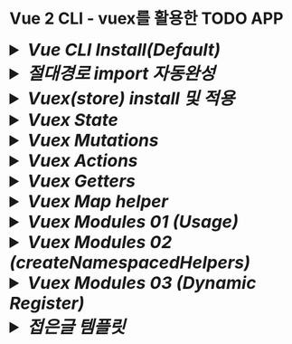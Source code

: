 # Vue 2 CLI - vuex를 활용한 TODO APP

<details>
<summary style="font-size:30px; font-weight:bold; font-style:italic;">Vue CLI Install(Default)</summary>
<br>

- ### vue project 생성

  ```bash
  vue create {프로젝트명}
  ```

- ### 개발 환경 구축 옵션 선택
  ```text/plain
  Vue CLI v5.0.8
  ? Please pick a preset:
    Default ([Vue 3] babel, eslint)
  > Default ([Vue 2] babel, eslint)
    Manually select features
  ```

</details>

<details>
<summary style="font-size:30px; font-weight:bold; font-style:italic;">절대경로 import 자동완성</summary>
<br>

  Ctrl + Spacebar를 타이핑하게 되면 자동완성이 뜬다.  
  일반적인 js의 경로는 ./으로 상대경로가 잡힌다.  
  vue에서는 @ 기호가 src 디렉토리를 참조하는 별칭으로 사용된다.  
  기본적으로 src의 별칭인 @/가 붙고 이후의 경로는 자동으로 완성해준다.

- ### Ctrl + Shift + P
  - settings.json
    ```json
      "javascript.preferences.importModuleSpecifier": "non-relative",
      "typescript.preferences.importModuleSpecifier": "non-relative",
    ```

</details>
<details>
<summary style="font-size:30px; font-weight:bold; font-style:italic;">Vuex(store) install 및 적용</summary>
<br>

- ### 기본 명령어
  ```bash
  npm install vuex
  ```
  기본 명령어를 사용할 경우 최신버전인 4 버전이 설치 된다.  
  그러나 현재 vue 버전에서는 4 버전을 지원하지 않는다.  
  따라서 아래와 같이 진행한다.  

  (만약 이미 4 버전을 설치했다면 제거 후 진행하도록 한다.  )

- ### 제거 명령어
  ```bash
  npm uninstall vuex
  ```

- ### 3.1.3 설치 명령어
  ```bash
  npm install vuex/@3.1.3
  ```

- ### Store 구성
  ```js
  import Vue from 'vue'
  import Vuex from 'vuex'
  Vue.use(Vuex)

  export default new Vuex.Store({
    state: {
      todos: [
        { id: 1, text: 'buy a car', checked: false},
        { id: 2, text: 'play a game', checked: false},
      ]
    },
    mutations: {

    },
    actions: {

    },
    getters: {

    }
  })
  ```

- ### Store 적용 (전역 등록)
  ```js
  import Vue from 'vue'
  import App from './App.vue'
  import store from './store'

  Vue.config.productionTip = false

  new Vue({
    store,
    render: h => h(App),
  }).$mount('#app')
  ```

</details>

<details>
<summary style="font-size:30px; font-weight:bold; font-style:italic;">Vuex State</summary>
<br>

# 호출
state 변수는 vue 확장자 파일의 computed 속성에 호출하여 사용한다.  

computed는 함수 형태를 정의하고, template에 해당 함수를 할당 함으로 초기 렌더링시 computed에 정의 한 함수가 호출된다.  
또한, 내부적으로 data나 state의 변경을 감지하면 이를 의존하고 있는 computed에 정의한 함수가 다시 호출 된다.  
여기서 말하는 의존이란, 계산된 값이 어떤 다른값에 따라 달라진다는 의미로,  
computed 속성의 결과가 특정한 data 속성이나 vuex state값을 기준으로 결정될 때,  
그 값을 "의존성" 이라고 한다.  

이때 state 혹은 data 그 자체를 하나로 의존하는 것이 아니라 computed에서 참조하는 특정(세부) 대상을 지칭한다.  
data라면 data에 나열된 변수중 computed에서 정확히 참조하는 변수,  
vuex state라면 state에 나열된 변수중 computed에서 정확히 참조하는 변수를 말한다.  
데이터 변수의 경우 `return this.todo` 면 `todo`, `return this.user` 면 `user`가 computed의 의존성이고  
vuex state 변수의 경우 `return this.$store.state.todo` 면 `todo`, `return this.$store.state.user` 면 `user`가 computed의 의존성이 된다.  


- ### ___.vue
  ```html
  <template>
    {{ todos }}
  </template>
  <script>
    export default {
      computed: {
        todos() {
          return this.$store.state.todoss
        }
      }
    }
  </script>
  ```


</details>
<details>
<summary style="font-size:30px; font-weight:bold; font-style:italic;">Vuex Mutations</summary>
<br>

# 정의
vuex에서 state에 있는 변수를 변경할때는 mutations 안에서 변경하는것이 규칙이다.
- ### Store
  ```js
  import Vue from 'vue'
  import Vuex from 'vuex'
  Vue.use(Vuex)

  export default new Vuex.Store({
    state: {
      todos: [
        { id: 1, text: 'buy a car', checked: false},
        { id: 2, text: 'play a game', checked: false},
      ]
    },
    mutations: {
      ADD_TODO(state, payload) {
        state.todos.push({
          id: Math.random(),
          text: payload,
          checked: false
        })
      },
    },
    actions: {

    },
    getters: {

    }
  })
  ```
mutations 속성에 함수를 정의하고 해당 함수 블록에서 state에 접근하여 state를 변경한다.
이때 함수의 첫번째 매개변수로 state를, 두번째 매개변수로 payload를 받는다.
payload는 mutations의 함수가 호출될때 전달하는 값이다.

# 호출


- ### commit
  mutations를 vue 확장자 파일에서 호출할때는 methods 속성에서 함수를 정의하고, commit을 통해 호출한다.

  - #### ___.vue
    ```html
    <template>
      <button 
        @keyup.enter="addTodo"
      >
    </template>

    <script>
    export default {
      name: 'AddTodo',
      methods: {
        addTodo(e) {
          this.$store.commit('ADD_TODO', e.target.value) // mutation 호출
        },
      },
    };
    </script>
    ```
    첫번째 매개변수로는 mutations에 정의한 함수 이름, 두번째 매개변수로는 해당 함수의 두번째 매개변수인 payload 전달값을 할당할 수 있다.

</details>
<details>
<summary style="font-size:30px; font-weight:bold; font-style:italic;">Vuex Actions</summary>
<br>

# 정의
Vuex에서 actions는 비즈니스로직 즉, 여러개의 mutations를 조합하여 호출하거나 비동기적인 로직을 처리할 때 사용한다.
여기서 말하는 비동기적인 로직은 fetch나 axios, jQuert의 ajax 뿐만 아니라 Promise객체, Async~Await 그 자체를 말한다.  

mutations에서 비동기 로직을 처리할 경우 mutations가 호출되고난 뒤, 비동기 로직이 종료되기 전 mutations의 함수 블록이 종료된다.  
state 변경을 보장받을 수 없고, getters같은 state 변경 감지에 대한 작업 처리에 영향을 주게 된다.

따라서 state의 직접적인 변경은 mutations에서 관리하고, 비동기적 작업은 actions에서 관리한다.  
(actions에서 비동기적인 작업 후 mutations를 commit-호출하는 flow로 설계할 수 있다.)


- ### Store
  ```js
  import Vue from 'vue'
  import Vuex from 'vuex'
  Vue.use(Vuex)

  export default new Vuex.Store({
    state: {
      todos: [
        { id: 1, text: 'buy a car', checked: false},
        { id: 2, text: 'play a game', checked: false},
      ]
    },
    mutations: {
      ADD_TODO(state, payload) {
        state.todos.push({
          id: Math.random(),
          text: payload,
          checked: false
        })
      },
    },
    actions: {
      addTodo(context, payload) {
      const {commit, dispatch} = context;
      /* 비동기 작업 ex) axios(2초 소요) 후 commit 호출 */
      setTimeout(function() {
        commit('ADD_TODO', payload);
      }, 2000) //2초 후 실행
    },
    },
    getters: {

    }
  })
  ```
  
  actions함수는 매개변수로 context와 payload를 받는다.
  context에는 commit과 dispatch 함수가 존재한다.
  commit을 통해 mutations을 호출하고 dispatch를 통해 다른 actions 함수를 호출한다.

# 호출


- ### dispatch
  actions를 vue 확장자 파일에서 호출할때는 methods 속성에서 함수를 정의하고, dispatch를 통해 호출한다.

  - #### ___.vue
    ```html
    <template>
      <button 
        @keyup.enter="addTodo"
      >
    </template>

    <script>
    export default {
      name: 'AddTodo',
      methods: {
        addTodo(e) {
          this.$store.dispatch('addTodo', e.target.value) // action 호출
        },
      },
    };
    </script>
    ```
    첫번째 매개변수로는 actions에 정의한 함수 이름, 두번째 매개변수로는 해당 함수의 두번째 매개변수인 payload 전달값을 할당할 수 있다.

</details>
<details>
<summary style="font-size:30px; font-weight:bold; font-style:italic;">Vuex Getters</summary>
<br>

# 정의
Vuex에서 getters는 vue 인스턴스에서 computed와 비슷한 역할을 한다.  
연산된 state값을 접근하는 속성으로 여러 뷰 컴포넌트에서 재사용이 가능하다.   
computed와 같이 캐싱 기능이 있다.


- ### Store
  ```js
  import Vue from 'vue'
  import Vuex from 'vuex'
  Vue.use(Vuex)

  export default new Vuex.Store({
    state: {
      todos: [
        { id: 1, text: 'buy a car', checked: false},
        { id: 2, text: 'play a game', checked: false},
      ]
    },
    mutations: {
    },
    actions: {
    },
    getters: {
      numberOfCompletedTodo(state) {
      return state.todos.filter(todo => todo.checked).length
    }
    }
  })
  ```
  getters에 정의한 함수는 첫번째 매개변수로 store의 state를 접근할 수 있다.  
  (호출부에서 전달하는것이 아님.)

# 호출

getters는 vue 인스턴스의 computed속성에 정의된 함수의 반환값에 호출하여 사용한다.
- ### ___.vue
  ```html
  <template>
    <div>
      Completed Todo: {{ numberOfCompletedTodo }}
    </div>
  </template>

  <script>
  export default {
    name: 'CompletedTodo',
    computed: {
      /* numberOfCompletedTodo() { // getters 적용 전 (state 직접 접근 후 연산)
          return this.$store.state.todos.filter(todo => todo.checked).length
      }, */
      numberOfCompletedTodo() {
        return this.$store.getters.numberOfCompletedTodo // getters 적용
      }
    },
  };
  </script>
  ```

</details>
<details>
<summary style="font-size:30px; font-weight:bold; font-style:italic;">Vuex Map helper</summary>
<br>
  this.$store 객체를 통한 store의 접근 코드는 컴포넌트가 많아질수록 추적이 어려워진다.  
  Vuex store에는 state, mutations, actions, getters 각 속성을 빠르게 접근할 수 있는 기능을 제공한다.  

## Map Helper 종류
- mapState
- mapMutations
- mapActions
- mapState

- ### Arrow 참조 & Object Mapping

  ```html
  <script>
  import { mapState, mapGetters, mapMutations, mapActions } from 'vuex'
  export default {
    computed: {
      ...mapState(state => state.todos)
      ...mapState({
        schedule: state => state.todos
      })
      ...mapGetters(['numberOfCompletedTodo']) // getters는 화살표 함수 참조가 불가능하다.
    },
    methods: {
      ...mapMutations({
        ADD_TODO: (context, payload) => context.commit('ADD_TODO', payload),
      })
      ...mapActions({
        addTodo: (context, payload) => context.dispatch('addTodo', payload)
      })

    }
  };
  </script>
  ```
- ### String 참조 - Array

  ```html

  <script>
  import { mapState, mapGetters, mapMutations, mapActions } from 'vuex'
  export default {
    computed: {
      ...mapState(['aS', 'bS', 'cS'])
      ...mapGetters(['aG', 'bG', 'cG']) 
    },
    methods: {
      ...mapMutations(['aM', 'bM', 'cM'])
      ...mapActions(['aA', 'bA', 'cA'])
    }
  };
  </script>
  ```

- ### String 참조 - Object Mapping

  ```html

  <script>
  import { mapState, mapGetters, mapMutations, mapActions } from 'vuex'
  export default {
    computed: {
      ...mapState(['todos'])
      ...mapState({schedule: 'todos'}) // 다른 이름으로 맵핑
      ...mapGetters(['numberOfCompletedTodo']) 
      ...mapGetters({count: 'numberOfCompletedTodo'}) // getters는 화살표 함수 참조가 불가능하다.
    },
    methods: {
      ...mapMutations(['ADD_TODO'])
      ...mapMutations({ADD_TODO: 'ADD_TODO'})
      ...mapActions(['addTodo'])
      ...mapActions({addTodo: 'addTodo'})
    }
  };
  </script>
  ```


</details>
<details>
<summary style="font-size:30px; font-weight:bold; font-style:italic;">Vuex Modules 01 (Usage)</summary>
<br>

- ### store/modules/todo.js
  ```js
  export default {
    namespaced: true,
    state: {
      todos: [
        { id: 1, text: 'buy a car', checked: false},
        { id: 2, text: 'play a game', checked: false},
      ],
    },
    mutations: { // state 접근 및 변경 함수 정의
      ADD_TODO(state, payload) {
        console.log("payload: ", payload)
        state.todos.push({
          id: Math.random(),
          text: payload,
          checked: false
        })
      },
    },
    actions: { // 비동기 작업 후 state 변경
      addTodo(context, payload) {
        const {commit, dispatch} = context;
        /* 비동기 작업 ex) axios(2초 소요) 후 commit 호출 */
        setTimeout(function() {
          commit('ADD_TODO', payload);
        }, 2000) //2초 후 실행
      },
    },
    getters: { // 컴포넌트의 computed에서 사용한다. (재사용 가능) computed처럼 캐싱기능 있음.
      numberOfCompletedTodo(state) {
        return state.todos.filter(todo => todo.checked).length
      }
    }
  }
  ```
- ### store/modules/user.js
  ```js
  export default {
    namespaced: true,
    state: {
      users: [/* 생략 */],
    },
    mutations: {/* 생략 */},
    actions: {/* 생략 */},
    getters: {/* 생략 */}
  }
  ```


- ### store/index.js

  ```js
  import Vue from 'vue'
  import Vuex from 'vuex'
  import todo from './modules/todo'
  import user from './modules/user'
  Vue.use(Vuex)

  export default new Vuex.Store({
    modules: {
      todo,user // nameSpace 등록 
    },
    state: {},
    mutations: {},
    actions: {},
    getters: {},
  })
  ```

- ### Arrow 참조 & Object Mapping

  ```html
  <script>
  import { mapState, mapGetters, mapMutations, mapActions } from 'vuex'
  export default {
    computed: {
      ...mapState(state => state.todo.todos)
      ...mapState({schedule: state => state.todo.todos})
      ...mapGetters('todo', ['numberOfCompletedTodo']) // getters는 화살표 함수 참조가 불가능하다.
    },
    methods: {
      ...mapMutations({
        ADD_TODO: (context, payload) => context.commit('todo/ADD_TODO', payload),
      })
      ...mapActions({
        addTodo: (context, payload) => context.dispatch('todo/addTodo', payload)
      })
    }
  };
  </script>
  ```
- ### Arrow 참조 & Object Mapping

  ```html
  <script>
  import { mapState, mapGetters, mapMutations, mapActions } from 'vuex'
  export default {
    computed: {
      ...mapState('todo', ['todos'])
      ...mapState('todo', {schedule: 'todos'})
      ...mapGetters('todo', ['numberOfCompletedTodo']) // getters는 화살표 함수 참조가 불가능하다.
    },
    methods: {
      ...mapMutations('todo', {ADD_TODO: 'ADD_TODO'}),
      ...mapActions('todo', {addTodo: 'addTodo'}),
    }
  };
  </script>
  ```

</details>
<details>
<summary style="font-size:30px; font-weight:bold; font-style:italic;">Vuex Modules 02 (createNamespacedHelpers)</summary>
<br>

- ### Arrow 참조 & Object Mapping

  ```html
  <script>
  
  import { createNamespacedHelpers } from 'vuex'
  const { mapState, mapGetters, mapMutations, mapActions } = createNamespacedHelpers('todo')
  export default {
    computed: {
      ...mapState(state => state.todos)
      ...mapState({
        people: state => state.todos
      })
      ...mapGetters(['numberOfCompletedTodo']) // getters는 화살표 함수 참조가 불가능하다.
    },
    methods: {
      ...mapMutations({
        ADD_TODO: (context, payload) => context.commit('ADD_TODO', payload),
      })
      ...mapActions({
        addTodo: (context, payload) => context.dispatch('addTodo', payload)
      })

    }
  };
  </script>
  ```
- ### String 참조 - Array

  ```html
  <script>
  import { createNamespacedHelpers } from 'vuex'
  const { mapState, mapGetters, mapMutations, mapActions } = createNamespacedHelpers('todo')
  export default {
    computed: {
      ...mapState(['aS', 'bS', 'cS'])
      ...mapGetters(['aG', 'bG', 'cG']) 
    },
    methods: {
      ...mapMutations(['aM', 'bM', 'cM'])
      ...mapActions(['aA', 'bA', 'cA'])
    }
  };
  </script>
  ```

- ### String 참조 - Object Mapping

  ```html

  <script>
  import { createNamespacedHelpers } from 'vuex'
  const { mapState, mapGetters, mapMutations, mapActions } = createNamespacedHelpers('todo')  export default {
    computed: {
      ...mapState(['todos'])
      ...mapState({schedule: 'todos'}) // 다른 이름으로 맵핑
      ...mapGetters(['numberOfCompletedTodo']) 
      ...mapGetters({count: 'numberOfCompletedTodo'}) // getters는 화살표 함수 참조가 불가능하다.
    },
    methods: {
      ...mapMutations(['ADD_TODO'])
      ...mapMutations({ADD_TODO: 'ADD_TODO'})
      ...mapActions(['addTodo'])
      ...mapActions({addTodo: 'addTodo'})
    }
  };
  </script>
  ```

  ## 다중 modules 참조

  ```js
  import { createNamespacedHelpers } from 'vuex'
  const {mapState : mapTodoState,  mapGetters: mapTodoGetters,
         mapActions: mapTodoActions,  mapMutations: mapTodoMutations } = createNamespacedHelpers('todo');
  const {mapState : mapUserState,  mapGetters: mapUserGetters,
         mapActions: mapUserActions,  mapMutations: mapUserMutations } = createNamespacedHelpers('user');
  export default {
    computed: {
      ...mapTodoState(['todos'])
      ...mapTodoState({schedule: 'todos'}) 
      ...mapTodoGetters(['numberOfCompletedTodo']) 
      ...mapTodoGetters({count: 'numberOfCompletedTodo'}) 

      ...mapTodoState(['users'])
      ...mapTodoState({people: 'users'}) 
      ...mapTodoGetters(['numberOfCompletedUser']) 
      ...mapTodoGetters({size: 'numberOfCompletedUser'}) 
    },
    methods: {
      ...mapTodoMutations(['ADD_TODO'])
      ...mapTodoMutations({ADD_TODO: 'ADD_TODO'})
      ...mapTodoActions(['addTodo'])
      ...mapTodoActions({addTodo: 'addTodo'})

      ...mapTodoMutations(['ADD_USER'])
      ...mapTodoMutations({ADD_USER: 'ADD_USER'})
      ...mapTodoActions(['addUser'])
      ...mapTodoActions({addUser: 'addUser'})
    }
  };
  ```

</details>
<details>
<summary style="font-size:30px; font-weight:bold; font-style:italic;">Vuex Modules 03 (Dynamic Register)</summary>
<br>


- ### 동적 모듈 추가/제거
  ```js
  // user 모듈 추가
  this.$store.registerModule('user');

  // user 모듈 제거
  this.$store.unregisterModule('user');

  ```

- ### 동적 중첩 모듈 추가/제거
  ```js

  // 중첩 모듈 추가
  this.$store.registerModule(['user', 'profile']);
  // 중첩 모듈 추가
  this.$store.registerModule(['user', 'profile']);

  // 중첩 모듈 제거
  this.$store.unregisterModule(['user', 'profile']);
  ```
  
  동적 모듈 추가/제거 기능은 언제 사용할까?  


  1. **조건부 필요성**  
  특정 기능이나 데이터가 더 이상 필요하지 않은 경우, 예를 들어 사용자가 로그아웃할 때 사용자 관련 모듈을 제거하거나 특정 페이지에서만 필요한 모듈을 동적으로 제거할 수 있습니다.
  2. **메모리 관리**  
  불필요한 모듈을 제거함으로써 메모리 사용을 최적화할 수 있습니다. 특히 모바일 기기나 리소스가 제한된 환경에서는 메모리 관리가 중요합니다.
  3. **성능 개선**  
  불필요한 상태 관리 및 뮤테이션이 계속해서 발생하는 것을 방지하여 애플리케이션의 성능을 개선할 수 있습니다. 사용자가 다른 섹션으로 이동할 때 해당 섹션과 관련된 상태를 해제할 수 있습니다.
  4. **동적 라우팅과 UI 변화**  
  애플리케이션이 사용자의 행동이나 네비게이션에 따라 UI를 변경하는 경우, 필요한 모듈만 등록하고, 더 이상 필요하지 않은 모듈은 제거하여 상태를 적절하게 관리할 수 있습니다.
  5. **개발과 디버깅**  
  개발 중에 모듈을 추가하거나 제거하면서 기능을 테스트하고, 문제가 발생했을 때 특정 모듈을 제거하여 원인을 찾는 데 유용합니다.


  로그인 컴포넌트에 들어왔다고 가정한다.  
  로그인 기능에서 먼저 모듈을 등록한 뒤 등록 여부를 명확히 확인한다(hasOwnProperty).
  등록된 모듈을 기준으로 로그인을 진행한다.  
  (액세스/리프레시토큰 로컬스토리지/세션 에 적절히 저장)  
  이후 로그아웃을 진행한 뒤 (로컬스토리지/세션 에서 제거) 해당 모듈을 제거한다.

</details>
<details>
<summary style="font-size:30px; font-weight:bold; font-style:italic;">접은글 템플릿</summary>
<br>

- ### 예제코드

  ```html
  ```

- ### 예제코드
  ```js
  ```

</details>